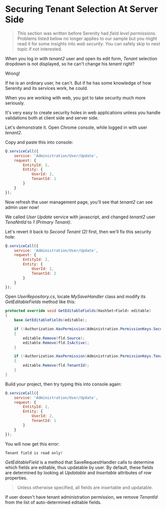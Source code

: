 # Securing Tenant Selection At Server Side

> This section was written before Serenity had *field level permissions*. Problems listed below no longer applies to our sample but you might read it for some insights into *web security*. You can safely skip to next topic if not interested.

When you log in with *tenant2* user and open its edit form, *Tenant* selection dropdown is not displayed, so he can't change his *tenant* right? 

Wrong!

If he is an ordinary user, he can't. But if he has some knowledge of how Serenity and its services work, he could.

When you are working with web, you got to take security much more seriously. 

It's very easy to create security holes in web applications unless you handle validations both at client side and server side.

Let's demonstrate it. Open Chrome console, while logged in with user *tenant2*.

Copy and paste this into console:

```js
Q.serviceCall({ 
    service: 'Administration/User/Update', 
    request: { 
        EntityId: 2, 
        Entity: { 
            UserId: 2, 
            TenantId: 1 
        }
    }
});
```

Now refresh the user management page, you'll see that *tenant2* can see admin user now!

We called *User Update* service with javascript, and changed *tenant2* user *TenaNntId* to *1 (Primary Tenant)*.

Let's revert it back to *Second Tenant (2)* first, then we'll fix this security hole:

```js
Q.serviceCall({ 
    service: 'Administration/User/Update', 
    request: { 
        EntityId: 2, 
        Entity: { 
            UserId: 2, 
            TenantId: 2 
        }
    }
});
```

Open *UserRepository.cs*, locate *MySaveHandler* class and modify its *GetEditableFields* method like this:


```cs
protected override void GetEditableFields(HashSet<Field> editable)
{
    base.GetEditableFields(editable);

    if (!Authorization.HasPermission(Administration.PermissionKeys.Security))
    {
        editable.Remove(fld.Source);
        editable.Remove(fld.IsActive);
    }

    if (!Authorization.HasPermission(Administration.PermissionKeys.Tenants))
    {
        editable.Remove(fld.TenantId);
    }
}
```

Build your project, then try typing this into console again:

```js
Q.serviceCall({ 
    service: 'Administration/User/Update', 
    request: { 
        EntityId: 2, 
        Entity: { 
            UserId: 2, 
            TenantId: 1 
        }
    }
});
```

You will now get this error:

```
Tenant field is read only!
```

*GetEditableField* is a method that SaveRequestHandler calls to determine which fields are editable, thus updatable by user. By default, these fields are determined by looking at *Updatable* and *Insertable* attributes of row properties. 

> Unless otherwise specified, all fields are insertable and updatable.

If user doesn't have tenant administration permission, we remove *TenantId* from the list of auto-determined editable fields.
